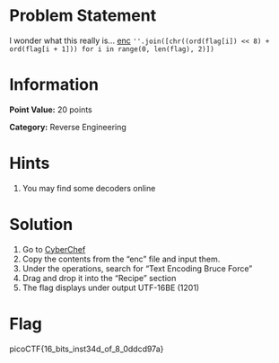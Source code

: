 # **Problem Statement**

I wonder what this really is... [enc](https://mercury.picoctf.net/static/dd6004f51362ff76f98cb8c699510f23/enc) `''.join([chr((ord(flag[i]) << 8) + ord(flag[i + 1])) for i in range(0, len(flag), 2)])`

# Information

**Point Value:** 20 points

**Category:** Reverse Engineering

# Hints

1. You may find some decoders online

# Solution

1. Go to [CyberChef](https://gchq.github.io/CyberChef/)
2. Copy the contents from the “enc” file and input them.
3. Under the operations, search for “Text Encoding Bruce Force”
4. Drag and drop it into the “Recipe” section
5. The flag displays under output UTF-16BE (1201)

# Flag

picoCTF{16_bits_inst34d_of_8_0ddcd97a}
